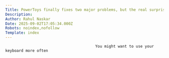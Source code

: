 ```yaml
---
Title: PowerToys finally fixes two major problems, but the real surprise is what's coming next
Description: 
Author: Rahul Naskar
Date: 2025-09-02T17:05:34.000Z
Robots: noindex,nofollow
Template: index
---
```


                                            You might want to use your keyboard more often
                                        